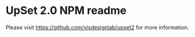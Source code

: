 # UpSet 2.0 NPM readme

Please visit <https://github.com/visdesignlab/upset2> for more information.
